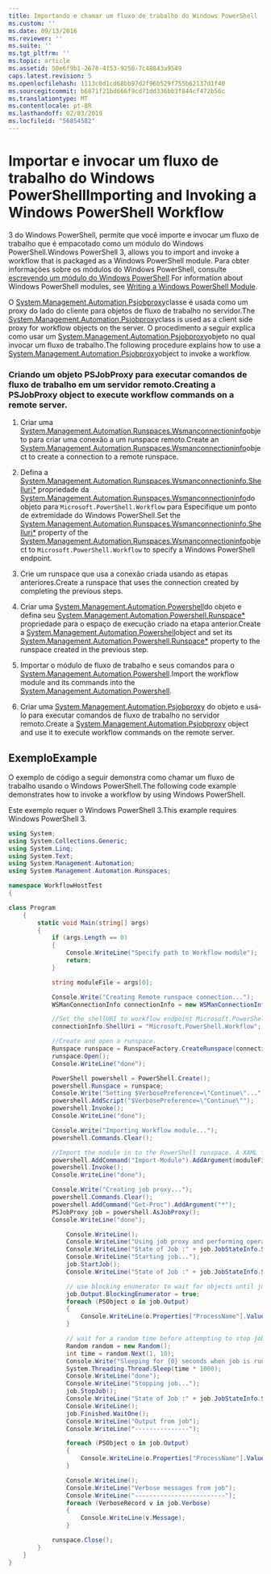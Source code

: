 ```yaml
---
title: Importando e chamar um fluxo de trabalho do Windows PowerShell | Microsoft Docs
ms.custom: ''
ms.date: 09/13/2016
ms.reviewer: ''
ms.suite: ''
ms.tgt_pltfrm: ''
ms.topic: article
ms.assetid: 50e6f9b1-2678-4f53-9250-7c48843a9549
caps.latest.revision: 5
ms.openlocfilehash: 1113c0d1cd68bb97d2f96b529f755b62137d1f40
ms.sourcegitcommit: b6871f21bd666f9cd71dd336bb3f844cf472b56c
ms.translationtype: MT
ms.contentlocale: pt-BR
ms.lasthandoff: 02/03/2019
ms.locfileid: "56854582"
---
```

# <a name="importing-and-invoking-a-windows-powershell-workflow"></a><span data-ttu-id="03d7f-102">Importar e invocar um fluxo de trabalho do Windows PowerShell</span><span class="sxs-lookup"><span data-stu-id="03d7f-102">Importing and Invoking a Windows PowerShell Workflow</span></span>

<span data-ttu-id="03d7f-103">3 do Windows PowerShell, permite que você importe e invocar um fluxo de trabalho que é empacotado como um módulo do Windows PowerShell.</span><span class="sxs-lookup"><span data-stu-id="03d7f-103">Windows PowerShell 3, allows you to import and invoke a workflow that is packaged as a Windows PowerShell module.</span></span> <span data-ttu-id="03d7f-104">Para obter informações sobre os módulos do Windows PowerShell, consulte [escrevendo um módulo do Windows PowerShell](../module/writing-a-windows-powershell-module.md).</span><span class="sxs-lookup"><span data-stu-id="03d7f-104">For information about Windows PowerShell modules, see [Writing a Windows PowerShell Module](../module/writing-a-windows-powershell-module.md).</span></span>

<span data-ttu-id="03d7f-105">O [System.Management.Automation.Psjobproxy](/dotnet/api/System.Management.Automation.PSJobProxy)classe é usada como um proxy do lado do cliente para objetos de fluxo de trabalho no servidor.</span><span class="sxs-lookup"><span data-stu-id="03d7f-105">The [System.Management.Automation.Psjobproxy](/dotnet/api/System.Management.Automation.PSJobProxy)class is used as a client side proxy for workflow objects on the server.</span></span> <span data-ttu-id="03d7f-106">O procedimento a seguir explica como usar um [System.Management.Automation.Psjobproxy](/dotnet/api/System.Management.Automation.PSJobProxy)objeto no qual invocar um fluxo de trabalho.</span><span class="sxs-lookup"><span data-stu-id="03d7f-106">The following procedure explains how to use a [System.Management.Automation.Psjobproxy](/dotnet/api/System.Management.Automation.PSJobProxy)object to invoke a workflow.</span></span>

### <a name="creating-a-psjobproxy-object-to-execute-workflow-commands-on-a-remote-server"></a><span data-ttu-id="03d7f-107">Criando um objeto PSJobProxy para executar comandos de fluxo de trabalho em um servidor remoto.</span><span class="sxs-lookup"><span data-stu-id="03d7f-107">Creating a PSJobProxy object to execute workflow commands on a remote server.</span></span>

1. <span data-ttu-id="03d7f-108">Criar uma [System.Management.Automation.Runspaces.Wsmanconnectioninfo](/dotnet/api/System.Management.Automation.Runspaces.WSManConnectionInfo)objeto para criar uma conexão a um runspace remoto.</span><span class="sxs-lookup"><span data-stu-id="03d7f-108">Create an [System.Management.Automation.Runspaces.Wsmanconnectioninfo](/dotnet/api/System.Management.Automation.Runspaces.WSManConnectionInfo)object to create a connection to a remote runspace.</span></span>

2. <span data-ttu-id="03d7f-109">Defina a [System.Management.Automation.Runspaces.Wsmanconnectioninfo.Shelluri\*](/dotnet/api/System.Management.Automation.Runspaces.WSManConnectionInfo.ShellUri) propriedade da [System.Management.Automation.Runspaces.Wsmanconnectioninfo](/dotnet/api/System.Management.Automation.Runspaces.WSManConnectionInfo)do objeto para `Microsoft.PowerShell.Workflow` para Especifique um ponto de extremidade do Windows PowerShell.</span><span class="sxs-lookup"><span data-stu-id="03d7f-109">Set the [System.Management.Automation.Runspaces.Wsmanconnectioninfo.Shelluri\*](/dotnet/api/System.Management.Automation.Runspaces.WSManConnectionInfo.ShellUri) property of the [System.Management.Automation.Runspaces.Wsmanconnectioninfo](/dotnet/api/System.Management.Automation.Runspaces.WSManConnectionInfo)object to `Microsoft.PowerShell.Workflow` to specify a Windows PowerShell endpoint.</span></span>

3. <span data-ttu-id="03d7f-110">Crie um runspace que usa a conexão criada usando as etapas anteriores.</span><span class="sxs-lookup"><span data-stu-id="03d7f-110">Create a runspace that uses the connection created by completing the previous steps.</span></span>

4. <span data-ttu-id="03d7f-111">Criar uma [System.Management.Automation.Powershell](/dotnet/api/System.Management.Automation.PowerShell)do objeto e defina seu [System.Management.Automation.Powershell.Runspace\*](/dotnet/api/System.Management.Automation.PowerShell.Runspace) propriedade para o espaço de execução criado na etapa anterior.</span><span class="sxs-lookup"><span data-stu-id="03d7f-111">Create a [System.Management.Automation.Powershell](/dotnet/api/System.Management.Automation.PowerShell)object and set its [System.Management.Automation.Powershell.Runspace\*](/dotnet/api/System.Management.Automation.PowerShell.Runspace) property to the runspace created in the previous step.</span></span>

5. <span data-ttu-id="03d7f-112">Importar o módulo de fluxo de trabalho e seus comandos para o [System.Management.Automation.Powershell](/dotnet/api/System.Management.Automation.PowerShell).</span><span class="sxs-lookup"><span data-stu-id="03d7f-112">Import the workflow module and its commands into the [System.Management.Automation.Powershell](/dotnet/api/System.Management.Automation.PowerShell).</span></span>

6. <span data-ttu-id="03d7f-113">Criar uma [System.Management.Automation.Psjobproxy](/dotnet/api/System.Management.Automation.PSJobProxy) do objeto e usá-lo para executar comandos de fluxo de trabalho no servidor remoto.</span><span class="sxs-lookup"><span data-stu-id="03d7f-113">Create a [System.Management.Automation.Psjobproxy](/dotnet/api/System.Management.Automation.PSJobProxy) object and use it to execute workflow commands on the remote server.</span></span>

## <a name="example"></a><span data-ttu-id="03d7f-114">Exemplo</span><span class="sxs-lookup"><span data-stu-id="03d7f-114">Example</span></span>

<span data-ttu-id="03d7f-115">O exemplo de código a seguir demonstra como chamar um fluxo de trabalho usando o Windows PowerShell.</span><span class="sxs-lookup"><span data-stu-id="03d7f-115">The following code example demonstrates how to invoke a workflow by using Windows PowerShell.</span></span>

<span data-ttu-id="03d7f-116">Este exemplo requer o Windows PowerShell 3.</span><span class="sxs-lookup"><span data-stu-id="03d7f-116">This example requires Windows PowerShell 3.</span></span>

```csharp
using System;
using System.Collections.Generic;
using System.Linq;
using System.Text;
using System.Management.Automation;
using System.Management.Automation.Runspaces;

namespace WorkflowHostTest
{

class Program
    {
        static void Main(string[] args)
        {
            if (args.Length == 0)
            {
                Console.WriteLine("Specify path to Workflow module");
                return;
            }

            string moduleFile = args[0];

            Console.Write("Creating Remote runspace connection...");
            WSManConnectionInfo connectionInfo = new WSManConnectionInfo();

            //Set the shellURI to workflow endpoint Microsoft.PowerShell.Workflow
            connectionInfo.ShellUri = "Microsoft.PowerShell.Workflow";

            //Create and open a runspace.
            Runspace runspace = RunspaceFactory.CreateRunspace(connectionInfo);
            runspace.Open();
            Console.WriteLine("done");

            PowerShell powershell = PowerShell.Create();
            powershell.Runspace = runspace;
            Console.Write("Setting $VerbosePreference=\"Continue\"...");
            powershell.AddScript("$VerbosePreference=\"Continue\"");
            powershell.Invoke();
            Console.WriteLine("done");

            Console.Write("Importing Workflow module...");
            powershell.Commands.Clear();

            //Import the module in to the PowerShell runspace. A XAML file could also be imported directly by using Import-Module.
            powershell.AddCommand("Import-Module").AddArgument(moduleFile);
            powershell.Invoke();
            Console.WriteLine("done");

            Console.Write("Creating job proxy...");
            powershell.Commands.Clear();
            powershell.AddCommand("Get-Proc").AddArgument("*");
            PSJobProxy job = powershell.AsJobProxy();
            Console.WriteLine("done");

                Console.WriteLine();
                Console.WriteLine("Using job proxy and performing operations...");
                Console.WriteLine("State of Job :" + job.JobStateInfo.State.ToString());
                Console.WriteLine("Starting job...");
                job.StartJob();
                Console.WriteLine("State of Job :" + job.JobStateInfo.State.ToString());

                // use blocking enumerator to wait for objects until job finishes
                job.Output.BlockingEnumerator = true;
                foreach (PSObject o in job.Output)
                {
                    Console.WriteLine(o.Properties["ProcessName"].Value.ToString());
                }

                // wait for a random time before attempting to stop job
                Random random = new Random();
                int time = random.Next(1, 10);
                Console.Write("Sleeping for {0} seconds when job is running on another thread...", time);
                System.Threading.Thread.Sleep(time * 1000);
                Console.WriteLine("done");
                Console.WriteLine("Stopping job...");
                job.StopJob();
                Console.WriteLine("State of Job :" + job.JobStateInfo.State.ToString());
                Console.WriteLine();
                job.Finished.WaitOne();
                Console.WriteLine("Output from job");
                Console.WriteLine("---------------");

                foreach (PSObject o in job.Output)
                {
                    Console.WriteLine(o.Properties["ProcessName"].Value.ToString());
                }

                Console.WriteLine();
                Console.WriteLine("Verbose messages from job");
                Console.WriteLine("-------------------------");
                foreach (VerboseRecord v in job.Verbose)
                {
                    Console.WriteLine(v.Message);
                }

            runspace.Close();
        }
    }
}

```